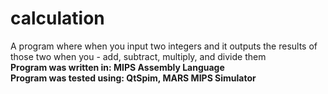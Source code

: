 # calculation
A program where when you input two integers and it outputs the results of those two when you - add, subtract, multiply, and divide them </br>
<b> Program was written in: MIPS Assembly Language </b> <br>
<b> Program was tested using: QtSpim, MARS MIPS Simulator </b>
